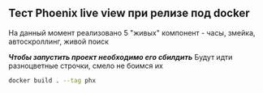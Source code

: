 ## Тест Phoenix live view при релизе под docker 

На данный момент реализовано 5 "живых" компонент - часы, змейка, автоскроллинг, живой поиск

***Чтобы запустить проект необходимо его сбилдить***
Будут идти разноцветные строчки, смело не боимся их
```bash
docker build . --tag phx  
```